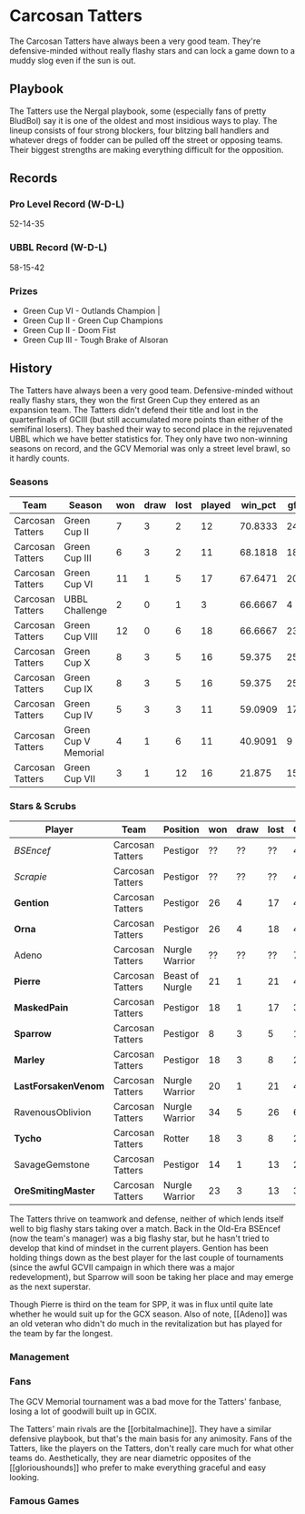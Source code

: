 # Carcosan Tatters

The Carcosan Tatters have always been a very good team. They're defensive-minded without really flashy stars and can lock a game down to a muddy slog even if the sun is out.

## Playbook

The Tatters use the Nergal playbook, some (especially fans of pretty BludBol) say it is one of the oldest and most insidious ways to play. The lineup consists of four strong blockers, four blitzing ball handlers and whatever dregs of fodder can be pulled off the street or opposing teams. Their biggest strengths are making everything difficult for the opposition.

## Records

### Pro Level Record (W-D-L)

52-14-35

### UBBL Record (W-D-L)

58-15-42

### Prizes

* Green Cup VI - Outlands Champion                      |
* Green Cup II - Green Cup Champions
* Green Cup II - Doom Fist
* Green Cup III - Tough Brake of Alsoran

## History

The Tatters have always been a very good team. Defensive-minded without really flashy stars, they won the first Green Cup they entered as an expansion team. The Tatters didn't defend their title and lost in the quarterfinals of GCIII (but still accumulated more points than either of the semifinal losers). They bashed their way to second place in the rejuvenated UBBL which we have better statistics for. They only have two non-winning seasons on record, and the GCV Memorial was only a street level brawl, so it hardly counts.

### Seasons

| Team            | Season                 | won  | draw | lost | played | win_pct | gf   | ga   | cas  | tcdiff | ff   |
|-----------------|----------------------|------|------|------|--------|---------|------|------|------|--------|------|
| Carcosan Tatters | Green Cup II         |    7 |    3 |    2 |     12 | 70.8333 |   24 |   19 |   36 |     27 |    0 |
| Carcosan Tatters | Green Cup III        |    6 |    3 |    2 |     11 | 68.1818 |   18 |   17 |   29 |     22 |   -1 |
| Carcosan Tatters | Green Cup VI         |   11 |    1 |    5 |     17 | 67.6471 |   20 |   15 |   23 |     10 |    5 |
| Carcosan Tatters | UBBL Challenge       |    2 |    0 |    1 |      3 | 66.6667 |    4 |    3 |    7 |      3 |    1 |
| Carcosan Tatters | Green Cup VIII       |   12 |    0 |    6 |     18 | 66.6667 |   23 |   21 |   39 |     22 |    1 |
| Carcosan Tatters | Green Cup X          |    8 |    3 |    5 |     16 |  59.375 |   25 |   21 |   39 |     29 |    0 |
| Carcosan Tatters | Green Cup IX         |    8 |    3 |    5 |     16 |  59.375 |   25 |   24 |   37 |     25 |    6 |
| Carcosan Tatters | Green Cup IV         |    5 |    3 |    3 |     11 | 59.0909 |   17 |   17 |   35 |     28 |   -4 |
| Carcosan Tatters | Green Cup V Memorial |    4 |    1 |    6 |     11 | 40.9091 |    9 |   14 |   14 |      5 |   -3 |
| Carcosan Tatters | Green Cup VII        |    3 |    1 |   12 |     16 |  21.875 |   15 |   36 |   30 |     13 |   -3 |


### Stars & Scrubs

| Player             | Team             | Position        | won  | draw | lost | GP   | TD   | Cp | Int | BH   | SI   | Ki   | MVP  | SPP  |
|--------------------|------------------|-----------------|------|------|------|------|------|-------------|---------------|------|------|------|------|------|
| *BSEncef* | Carcosan Tatters | Pestigor        |   ?? |   ?? |   ?? |   49 |   23 |           31 |             2 |    1 |    0 |    0 |    3 |   121 |
| *Scrapie* | Carcosan Tatters | Pestigor | ?? | ?? | ?? | 49 | 18 | 0 | 1 | 10 | 4 | 3 | 4 | 110 |
| **Gention**           | Carcosan Tatters | Pestigor        |   26 |    4 |   17 |   47 |   10 |           3 |             0 |    9 |    4 |    2 |    7 |   98 |
| **Orna**               | Carcosan Tatters | Pestigor        |   26 |    4 |   18 |   48 |   16 |           3 |             0 |    4 |    2 |    0 |    4 |   83 |
| Adeno | Carcosan Tatters | Nurgle Warrior | ?? | ?? | ?? | 77 | 0 | 0 | 1 | 15 | 3 | 4 | 6 | 76 |
| **Pierre**             | Carcosan Tatters | Beast of Nurgle |   21 |    1 |   21 |   43 |    0 |           0 |             0 |   12 |    5 |    1 |    5 |   61 |
| **MaskedPain**        | Carcosan Tatters | Pestigor        |   18 |    1 |   17 |   36 |   11 |           3 |             0 |    4 |    0 |    0 |    3 |   59 |
| **Sparrow**            | Carcosan Tatters | Pestigor        |    8 |    3 |    5 |   16 |   13 |           1 |             1 |    1 |    0 |    0 |    2 |   54 |
| **Marley**            | Carcosan Tatters | Pestigor        |   18 |    3 |    8 |   29 |    8 |           3 |             1 |    5 |    1 |    1 |    2 |   53 |
| **LastForsakenVenom** | Carcosan Tatters | Nurgle Warrior  |   20 |    1 |   21 |   42 |    0 |           0 |             0 |    3 |    4 |    1 |    7 |   51 |
| RavenousOblivion  | Carcosan Tatters | Nurgle Warrior  |   34 |    5 |   26 |   65 |    0 |           0 |             0 |    8 |    2 |    1 |    5 |   47 |
| **Tycho**              | Carcosan Tatters | Rotter          |   18 |    3 |    8 |   29 |    4 |          20 |             0 |    1 |    1 |    0 |    1 |   41 |
| SavageGemstone    | Carcosan Tatters | Pestigor        |   14 |    1 |   13 |   28 |    7 |           3 |             0 |    3 |    1 |    0 |    1 |   37 |
| **OreSmitingMaster**   | Carcosan Tatters | Nurgle Warrior  |   23 |    3 |   13 |   39 |    0 |           0 |             1 |    5 |    1 |    0 |    4 |   34 |


The Tatters thrive on teamwork and defense, neither of which lends itself well to big flashy stars taking over a match. Back in the Old-Era BSEncef (now the team's manager) was a big flashy star, but he hasn't tried to develop that kind of mindset in the current players. Gention has been holding things down as the best player for the last couple of tournaments (since the awful GCVII campaign in which there was a major redevelopment), but Sparrow will soon be taking her place and may emerge as the next superstar.

Though Pierre is third on the team for SPP, it was in flux until quite late whether he would suit up for the GCX season. Also of note, [[Adeno]] was an old veteran who didn't do much in the revitalization but has played for the team by far the longest.

### Management

### Fans

The GCV Memorial tournament was a bad move for the Tatters' fanbase, losing a lot of goodwill built up in GCIX.

The Tatters' main rivals are the [[orbitalmachine]]. They have a similar defensive playbook, but that's the main basis for any animosity. Fans of the Tatters, like the players on the Tatters, don't really care much for what other teams do. Aesthetically, they are near diametric opposites of the [[glorioushounds]] who prefer to make everything graceful and easy looking.

### Famous Games

